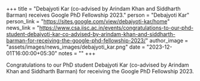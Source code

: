 +++
title = "Debajyoti Kar (co-advised by Arindam Khan and Siddharth Barman) receives Google PhD Fellowship 2023."
person = "Debajyoti Kar"
person_link = "https://sites.google.com/view/debajyoti-kar/home"
news_link = "https://www.csa.iisc.ac.in/events/congratulations-to-our-phd-student-debajyoti-kar-co-advised-by-arindam-khan-and-siddharth-barman-for-receiving-the-google-phd-fellowship-2023/"
author_image = "assets/images/news_images/debajyoti_kar.png"
date = "2023-12-01T16:00:00+05:30"
notes = ""
+++

Congratulations to our PhD student Debajyoti Kar (co-advised by Arindam Khan and Siddharth Barman) for receiving the Google PhD Fellowship 2023.

